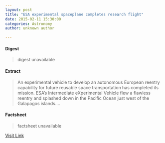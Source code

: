 ```yaml
---
layout: post
title: "ESA experimental spaceplane completes research flight"
date: 2015-02-11 15:30:00
categories: Astronomy
author: unknown author

---
```



#### Digest
>digest unavailable

#### Extract
>An experimental vehicle to develop an autonomous European reentry capability for future reusable space transportation has completed its mission. ESA’s Intermediate eXperimental Vehicle flew a flawless reentry and splashed down in the Pacific Ocean just west of the Galapagos islands....

#### Factsheet
>factsheet unavailable

[Visit Link](http://www.esa.int/Our_Activities/Launchers/IXV/ESA_experimental_spaceplane_completes_research_flight)


